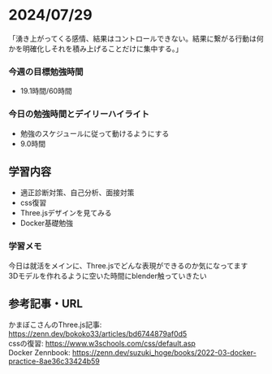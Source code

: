 # 2024/07/29
「湧き上がってくる感情、結果はコントロールできない。結果に繋がる行動は何かを明確化しそれを積み上げることだけに集中する。」  

### 今週の目標勉強時間
- 19.1時間/60時間

### 今日の勉強時間とデイリーハイライト
- 勉強のスケジュールに従って動けるようにする
- 9.0時間

## 学習内容
- 適正診断対策、自己分析、面接対策
- css復習
- Three.jsデザインを見てみる
- Docker基礎勉強

### 学習メモ
今日は就活をメインに、Three.jsでどんな表現ができるのか気になってます  
3Dモデルを作れるように空いた時間にblender触っていきたい  
## 参考記事・URL
かまぼこさんのThree.js記事: <https://zenn.dev/bokoko33/articles/bd6744879af0d5>  
cssの復習: <https://www.w3schools.com/css/default.asp>  
Docker Zennbook: <https://zenn.dev/suzuki_hoge/books/2022-03-docker-practice-8ae36c33424b59>  